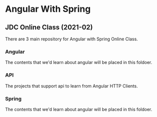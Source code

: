 # Angular With Spring 
## JDC Online Class (2021-02)

There are 3 main repository for Angular with Spring Online Class.

### Angular

The contents that we'd learn about angular will be placed in this foldoer.

### API

The projects that support api to learn from Angular HTTP Clients.

### Spring

The contents that we'd learn about angular will be placed in this foldoer.

